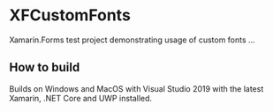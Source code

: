 # XFCustomFonts
Xamarin.Forms test project demonstrating usage of custom fonts ...

  
## How to build
Builds on Windows and MacOS with Visual Studio 2019 with the latest Xamarin, .NET Core and UWP installed.
